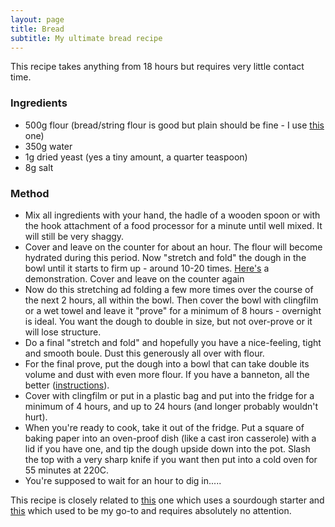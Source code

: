 ```yaml
---
layout: page
title: Bread
subtitle: My ultimate bread recipe
---
```


This recipe takes anything from 18 hours but requires very little contact time.

### Ingredients
- 500g flour (bread/string flour is good but plain should be fine - I use [this](https://kellswholemeal.ie/product/marriages-uppermost-flour-16kg/) one)
- 350g water
- 1g dried yeast (yes a tiny amount, a quarter teaspoon)
- 8g salt

### Method
- Mix all ingredients with your hand, the hadle of a wooden spoon or with the hook attachment of a food processor for a minute until well mixed. It will still be very shaggy.
- Cover and leave on the counter for about an hour. The flour will become hydrated during this period. Now "stretch and fold" the dough in the bowl until it starts to firm up - around 10-20 times. [Here's](https://www.theclevercarrot.com/2020/05/how-to-stretch-and-fold-sourdough/) a demonstration. Cover and leave on the counter again
- Now do this stretching ad folding a few more times over the course of the next 2 hours, all within the bowl. Then cover the bowl with clingfilm or a wet towel and leave it "prove" for a minimum of 8 hours - overnight is ideal. You want the dough to double in size, but not over-prove or it will lose structure.
- Do a final "stretch and fold" and hopefully you have a nice-feeling, tight and smooth boule. Dust this generously all over with flour.
- For the final prove, put the dough into a bowl that can take double its volume and dust with even more flour. If you have a banneton, all the better ([instructions](https://www.youtube.com/watch?v=5msUbegzU4Y)).
- Cover with clingfilm or put in a plastic bag and put into the fridge for a minimum of 4 hours, and up to 24 hours (and longer probably wouldn't hurt).
- When you're ready to cook, take it out of the fridge. Put a square of baking paper into an oven-proof dish (like a cast iron casserole) with a lid if you have one, and tip the dough upside down into the pot. Slash the top with a very sharp knife if you want then put into a cold oven for 55 minutes at 220C.
- You're supposed to wait for an hour to dig in.....


This recipe is closely related to [this](https://foodbodsourdough.com/cold-oven-baking/) one which uses a sourdough starter and [this](https://leitesculinaria.com/99521/recipes-jim-laheys-no-knead-bread.html) which used to be my go-to and requires absolutely no attention. 
